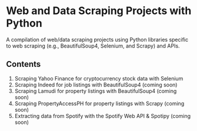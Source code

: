 # Web and Data Scraping Projects with Python
A compilation of web/data scraping projects using Python libraries specific to web scraping (e.g., BeautifulSoup4, Selenium, and Scrapy) and APIs.
## Contents
1. Scraping Yahoo Finance for cryptocurrency stock data with Selenium
2. Scraping Indeed for job listings with BeautifulSoup4 (coming soon)
3. Scraping Lamudi for property listings with BeautifulSoup4 (coming soon)
4. Scraping PropertyAccessPH for property listings with Scrapy (coming soon)
5. Extracting data from Spotify with the Spotify Web API & Spotipy (coming soon)
